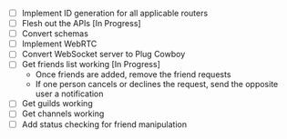 - [ ] Implement ID generation for all applicable routers
- [ ] Flesh out the APIs [In Progress]
- [ ] Convert schemas 
- [ ] Implement WebRTC
- [ ] Convert WebSocket server to Plug Cowboy
- [ ] Get friends list working [In Progress]
    - Once friends are added, remove the friend requests
    - If one person cancels or declines the request, send the opposite user a notification
- [ ] Get guilds working
- [ ] Get channels working
- [ ] Add status checking for friend manipulation